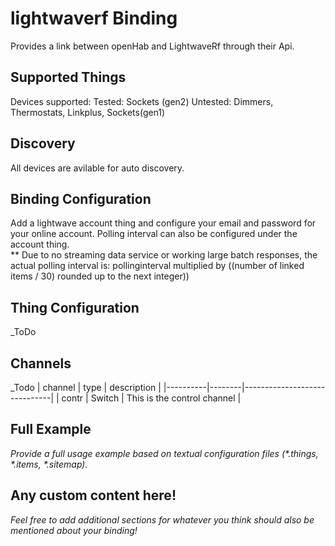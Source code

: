 # lightwaverf Binding

Provides a link between openHab and LightwaveRf through their Api.

## Supported Things

Devices supported:
    Tested: Sockets (gen2)
    Untested: Dimmers, Thermostats, Linkplus, Sockets(gen1)

## Discovery

All devices are avilable for auto discovery.

## Binding Configuration

Add a lightwave account thing and configure your email and password for your online account.
Polling interval can also be configured under the account thing.  
** Due to no streaming data service or working large batch responses, the actual polling interval is: 
pollinginterval multiplied by ((number of linked items / 30) rounded up to the next integer))

## Thing Configuration

_ToDo

## Channels

_Todo
| channel  | type   | description                  |
|----------|--------|------------------------------|
| contr    | Switch | This is the control channel  |

## Full Example

_Provide a full usage example based on textual configuration files (*.things, *.items, *.sitemap)._

## Any custom content here!

_Feel free to add additional sections for whatever you think should also be mentioned about your binding!_
